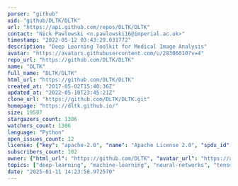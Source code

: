 ```yaml
---
parser: "github"
uid: "github/DLTK/DLTK"
url: "https://api.github.com/repos/DLTK/DLTK"
contact: "Nick Pawlowski <n.pawlowski16@imperial.ac.uk>"
timestamp: "2022-05-12 03:43:29.031772"
description: "Deep Learning Toolkit for Medical Image Analysis"
avatar: "https://avatars.githubusercontent.com/u/28306010?v=4"
repo_url: "https://github.com/DLTK/DLTK"
name: "DLTK"
full_name: "DLTK/DLTK"
html_url: "https://github.com/DLTK/DLTK"
created_at: "2017-05-02T15:40:36Z"
updated_at: "2022-05-10T23:45:21Z"
clone_url: "https://github.com/DLTK/DLTK.git"
homepage: "https://dltk.github.io/"
size: 19507
stargazers_count: 1306
watchers_count: 1306
language: "Python"
open_issues_count: 12
license: {"key": "apache-2.0", "name": "Apache License 2.0", "spdx_id": "Apache-2.0", "url": "https://api.github.com/licenses/apache-2.0", "node_id": "MDc6TGljZW5zZTI="}
subscribers_count: 102
owner: {"html_url": "https://github.com/DLTK", "avatar_url": "https://avatars.githubusercontent.com/u/28306010?v=4", "login": "DLTK", "type": "Organization"}
topics: ["deep-learning", "machine-learning", "neural-networks", "tensorflow", "medical-imaging", "data-science", "ml", "deep-neural-networks", "python", "medical", "dltk", "dltk-model-zoo", "neural-network", "neuroimaging", "cnn", "medical-image-processing"]
date: "2025-01-11 14:23:58.972570"
---
```

